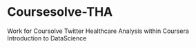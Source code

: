 Coursesolve-THA
===============

Work for Coursolve Twitter Healthcare Analysis within Coursera Introduction to DataScience
